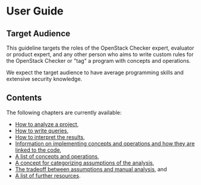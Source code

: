 # User Guide

## Target Audience

This guideline targets the roles of the OpenStack Checker expert, evaluator or product expert, and any other person who aims to write custom rules for the OpenStack Checker or "tag" a program with concepts and operations.

We expect the target audience to have average programming skills and extensive security knowledge.

## Contents

The following chapters are currently available:

* [How to analyze a project](analyzing-project.md),
* [How to write queries](writing-queries.md),
* [How to interpret the results](understanding-results.md),
* [Information on implementing concepts and operations and how they are linked to the code](concepts-and-operations.md),
* [A list of concepts and operations](list-concepts-and-operations.md),
* [A concept for categorizing assumptions of the analysis](assumptions-concept.md),
* [The tradeoff between assumptions and manual analysis](assumptions-tradeoff.md), and
* [A list of further resources](more-resources.md).
